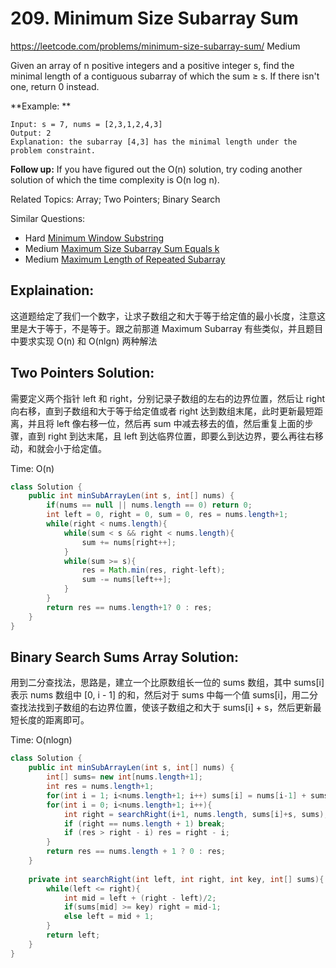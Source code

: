 # 209. Minimum Size Subarray Sum
<https://leetcode.com/problems/minimum-size-subarray-sum/>
Medium

Given an array of n positive integers and a positive integer s, find the minimal length of a contiguous subarray of which the sum ≥ s. If there isn't one, return 0 instead.

**Example: **

    Input: s = 7, nums = [2,3,1,2,4,3]
    Output: 2
    Explanation: the subarray [4,3] has the minimal length under the problem constraint.

**Follow up:**
If you have figured out the O(n) solution, try coding another solution of which the time complexity is O(n log n). 

Related Topics: Array; Two Pointers; Binary Search

Similar Questions: 
* Hard [Minimum Window Substring](https://leetcode.com/problems/minimum-window-substring/)
* Medium [Maximum Size Subarray Sum Equals k](https://leetcode.com/problems/maximum-size-subarray-sum-equals-k/)
* Medium [Maximum Length of Repeated Subarray](https://leetcode.com/problems/maximum-length-of-repeated-subarray/)

## Explaination: 

这道题给定了我们一个数字，让求子数组之和大于等于给定值的最小长度，注意这里是大于等于，不是等于。跟之前那道 Maximum Subarray 有些类似，并且题目中要求实现 O(n) 和 O(nlgn) 两种解法

## Two Pointers Solution: 
需要定义两个指针 left 和 right，分别记录子数组的左右的边界位置，然后让 right 向右移，直到子数组和大于等于给定值或者 right 达到数组末尾，此时更新最短距离，并且将 left 像右移一位，然后再 sum 中减去移去的值，然后重复上面的步骤，直到 right 到达末尾，且 left 到达临界位置，即要么到达边界，要么再往右移动，和就会小于给定值。

Time: O(n)

```java
class Solution {
    public int minSubArrayLen(int s, int[] nums) {
        if(nums == null || nums.length == 0) return 0;
        int left = 0, right = 0, sum = 0, res = nums.length+1;
        while(right < nums.length){
            while(sum < s && right < nums.length){
                sum += nums[right++];
            }
            while(sum >= s){
                res = Math.min(res, right-left);
                sum -= nums[left++];
            }
        }
        return res == nums.length+1? 0 : res;
    }
}
```

## Binary Search Sums Array Solution: 
用到二分查找法，思路是，建立一个比原数组长一位的 sums 数组，其中 sums[i] 表示 nums 数组中 [0, i - 1] 的和，然后对于 sums 中每一个值 sums[i]，用二分查找法找到子数组的右边界位置，使该子数组之和大于 sums[i] + s，然后更新最短长度的距离即可。

Time: O(nlogn)

```java
class Solution {
    public int minSubArrayLen(int s, int[] nums) {
        int[] sums= new int[nums.length+1];
        int res = nums.length+1;
        for(int i = 1; i<nums.length+1; i++) sums[i] = nums[i-1] + sums[i-1];
        for(int i = 0; i<nums.length+1; i++){
            int right = searchRight(i+1, nums.length, sums[i]+s, sums);
            if (right == nums.length + 1) break;
            if (res > right - i) res = right - i;
        }
        return res == nums.length + 1 ? 0 : res;
    }
    
    private int searchRight(int left, int right, int key, int[] sums){
        while(left <= right){
            int mid = left + (right - left)/2;
            if(sums[mid] >= key) right = mid-1;
            else left = mid + 1;
        }
        return left;
    }
}
```
